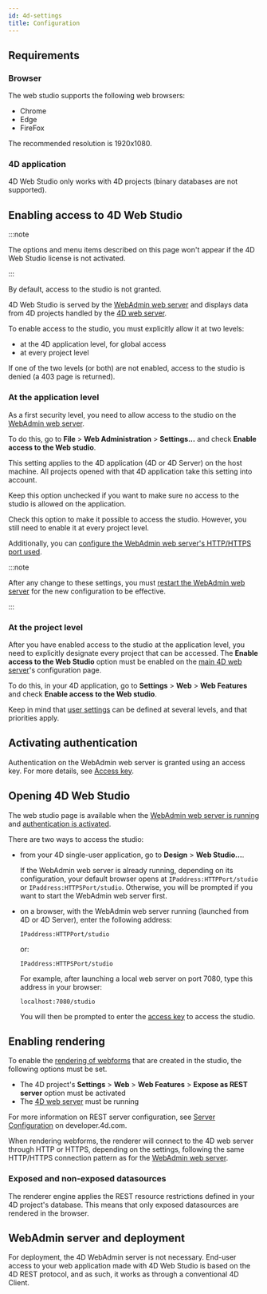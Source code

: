 ```yaml
---
id: 4d-settings
title: Configuration
---
```

## Requirements

### Browser 

The web studio supports the following web browsers:

- Chrome
- Edge
- FireFox

The recommended resolution is 1920x1080.

### 4D application

4D Web Studio only works with 4D projects (binary databases are not supported).

## Enabling access to 4D Web Studio

:::note

The options and menu items described on this page won't appear if the 4D Web Studio license is not activated.

:::

By default, access to the studio is not granted. 

4D Web Studio is served by the [WebAdmin web server](https://developer.4d.com/docs/en/Admin/webAdmin.html) and displays data from 4D projects handled by the [4D web server](https://developer.4d.com/docs/en/WebServer/webServer.html). 

To enable access to the studio, you must explicitly allow it at two levels: 
* at the 4D application level, for global access
* at every project level

If one of the two levels (or both) are not enabled, access to the studio is denied (a 403 page is returned).

### At the application level

As a first security level, you need to allow access to the studio on the [WebAdmin web server](https://developer.4d.com/docs/en/Admin/webAdmin.html).

To do this, go to **File** > **Web Administration** > **Settings...** and check **Enable access to the Web studio**.

This setting applies to the 4D application (4D or 4D Server) on the host machine. All projects opened with that 4D application take this setting into account.

Keep this option unchecked if you want to make sure no access to the studio is allowed on the application. 

Check this option to make it possible to access the studio. However, you still need to enable it at every project level.

Additionally, you can [configure the WebAdmin web server's HTTP/HTTPS port used](https://developer.4d.com/docs/en/Admin/webAdmin.html#accept-http-connections-on-localhost). 

:::note 

After any change to these settings, you must [restart the WebAdmin web server](https://developer.4d.com/docs/en/Admin/webAdmin.html#start-and-stop) for the new configuration to be effective.

:::


### At the project level

After you have enabled access to the studio at the application level, you need to explicitly designate every project that can be accessed. The **Enable access to the Web Studio** option must be enabled on the [main 4D web server](https://developer.4d.com/docs/en/WebServer/webServer.html)'s configuration page.

To do this, in your 4D application, go to **Settings** > **Web** > **Web Features** and check **Enable access to the Web studio**.

Keep in mind that [user settings](https://doc.4d.com/4Dv19R2/4D/19-R2/User-settings.300-5516428.en.html) can be defined at several levels, and that priorities apply.

## Activating authentication

Authentication on the WebAdmin web server is granted using an access key. For more details, see [Access key](https://developer.4d.com/docs/en/Admin/webAdmin.html#access-key).

## Opening 4D Web Studio

The web studio page is available when the [WebAdmin web server is running](https://developer.4d.com/docs/en/Admin/webAdmin.html#starting-the-webadmin-web-server) and [authentication is activated](#activating-authentication). 

There are two ways to access the studio:

*	from your 4D single-user application, go to **Design** > **Web Studio...**. 
 
 	If the WebAdmin web server is already running, depending on its configuration, your default browser opens at `IPaddress:HTTPPort/studio` or `IPaddress:HTTPSPort/studio`. Otherwise, you will be prompted if you want to start the WebAdmin web server first.

*	on a browser, with the WebAdmin web server running (launched from 4D or 4D Server), enter the following address:
 	
	`IPaddress:HTTPPort/studio`
		
	or:
	
	`IPaddress:HTTPSPort/studio`

	For example, after launching a local web server on port 7080, type this address in your browser: 

	`localhost:7080/studio`

	You will then be prompted to enter the [access key](https://developer.4d.com/docs/en/Admin/webAdmin.html#access-key) to access the studio.

## Enabling rendering

To enable the [rendering of webforms](../rendering.md) that are created in the studio, the following options must be set.

* The 4D project's **Settings** > **Web** > **Web Features** > **Expose as REST server** option must be activated 
* The [4D web server](https://developer.4d.com/docs/en/WebServer/webServer.html) must be running

For more information on REST server configuration, see [Server Configuration](https://developer.4d.com/docs/en/REST/configuration.html) on developer.4d.com.

When rendering webforms, the renderer will connect to the 4D web server through HTTP or HTTPS, depending on the settings, following the same HTTP/HTTPS connection pattern as for the [WebAdmin web server](https://developer.4d.com/docs/en/Admin/webAdmin.html#accept-http-connections-on-localhost).

### Exposed and non-exposed datasources 

The renderer engine applies the REST resource restrictions defined in your 4D project's database. This means that only exposed datasources are rendered in the browser. 

## WebAdmin server and deployment 

For deployment, the 4D WebAdmin server is not necessary. End-user access to your web application made with 4D Web Studio is based on the 4D REST protocol, and as such, it works as through a conventional 4D Client.